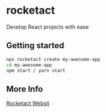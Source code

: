 # rocketact

Develop React projects with ease

## Getting started

```bash
npx rocketact create my-awesome-app
cd my-awesome-app
npm start / yarn start
```

## More Info

[Rocketact Websit](https://jdf2e.github.io/rocketact/)

